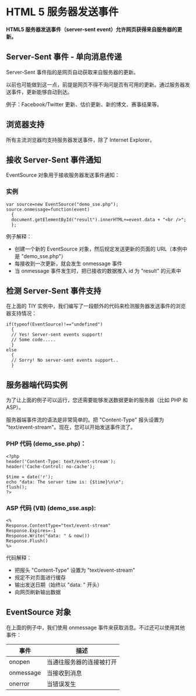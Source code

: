 
# HTML 5 服务器发送事件




**HTML5 服务器发送事件（server-sent event）允许网页获得来自服务器的更新。**

## Server-Sent 事件 - 单向消息传递

Server-Sent 事件指的是网页自动获取来自服务器的更新。

以前也可能做到这一点，前提是网页不得不询问是否有可用的更新。通过服务器发送事件，更新能够自动到达。

例子：Facebook/Twitter 更新、估价更新、新的博文、赛事结果等。

## 浏览器支持

所有主流浏览器均支持服务器发送事件，除了 Internet Explorer。

## 接收 Server-Sent 事件通知

EventSource 对象用于接收服务器发送事件通知：

### 实例

```
var source=new EventSource("demo_sse.php");
source.onmessage=function(event)
  {
  document.getElementById("result").innerHTML+=event.data + "<br />";
  };

```



例子解释：

*   创建一个新的 EventSource 对象，然后规定发送更新的页面的 URL（本例中是 "demo_sse.php"）
*   每接收到一次更新，就会发生 onmessage 事件
*   当 onmessage 事件发生时，把已接收的数据推入 id 为 "result" 的元素中

## 检测 Server-Sent 事件支持

在上面的 TIY 实例中，我们编写了一段额外的代码来检测服务器发送事件的浏览器支持情况：

```
if(typeof(EventSource)!=="undefined")
  {
  // Yes! Server-sent events support!
  // Some code.....
  }
else
  {
  // Sorry! No server-sent events support..
  }

```

## 服务器端代码实例

为了让上面的例子可以运行，您还需要能够发送数据更新的服务器（比如 PHP 和 ASP）。

服务器端事件流的语法是非常简单的。把 "Content-Type" 报头设置为 "text/event-stream"。现在，您可以开始发送事件流了。

### PHP 代码 (demo_sse.php)：

```
<?php
header('Content-Type: text/event-stream');
header('Cache-Control: no-cache');

$time = date('r');
echo "data: The server time is: {$time}\n\n";
flush();
?>

```

### ASP 代码 (VB) (demo_sse.asp):

```
<%
Response.ContentType="text/event-stream"
Response.Expires=-1
Response.Write("data: " & now())
Response.Flush()
%>

```

代码解释：

*   把报头 "Content-Type" 设置为 "text/event-stream"
*   规定不对页面进行缓存
*   输出发送日期（始终以 "data: " 开头）
*   向网页刷新输出数据

## EventSource 对象

在上面的例子中，我们使用 onmessage 事件来获取消息。不过还可以使用其他事件：

| 事件 | 描述 |
| --- | --- |
| onopen | 当通往服务器的连接被打开 |
| onmessage | 当接收到消息 |
| onerror | 当错误发生 |






